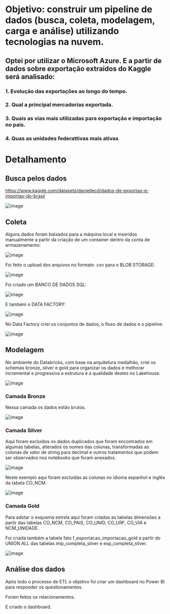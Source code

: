 # Objetivo: construir um pipeline de dados (busca, coleta, modelagem, carga e análise) utilizando tecnologias na nuvem.

## Optei por utilizar o Microsoft Azure. E a partir de dados sobre exportação extraídos do Kaggle será analisado:

### 1. Evolução das exportações ao longo do tempo.
### 2. Qual a principal mercadorias exportada.
### 3. Quais as vias mais utilizadas para exportação e importação no país.
### 4. Quas as unidades federattivas mais ativas

# Detalhamento

## Busca pelos dados

https://www.kaggle.com/datasets/daniellecd/dados-de-exportao-e-importao-do-brasil

![image](https://github.com/nathaliasch/mvp-engenharia-dados/assets/108892573/0372ccae-366e-47c0-89e5-2466df619a21)

## Coleta

Alguns dados foram baixados para a máquina local e inseridos manualmente a partir da criação de um container dentro da conta de armazenamento:

![image](https://github.com/nathaliasch/mvp-engenharia-dados/assets/108892573/8c10db03-e957-43a5-b627-3858adc4df04)

Foi feito o upload dos arquivos no formato .csv para o BLOB STORAGE:

![image](https://github.com/nathaliasch/mvp-engenharia-dados/assets/108892573/e5b933df-015a-48c6-a051-6a777c0bc5da)

Foi criado um BANCO DE DADOS SQL:

![image](https://github.com/nathaliasch/mvp-engenharia-dados/assets/108892573/2c754312-fe78-44cb-aac8-9770f0aca3f4)

E também o DATA FACTORY:

![image](https://github.com/nathaliasch/mvp-engenharia-dados/assets/108892573/2d78fdc9-667a-4bbc-91bc-a4a08b840af3)

No Data Factory criei os conjuntos de dados, o fluxo de dados e o pipeline:

![image](https://github.com/nathaliasch/mvp-engenharia-dados/assets/108892573/f00766c5-85ef-4b20-9c5d-f6286293a169)

## Modelagem

No ambiente do Databricks, com base na arquitetura medalhão, criei os schemas bronze, silver e gold para organizar os dados e melhorar incremental e progressiva a estrutura e a qualidade destes no Lakehouse.

![image](https://github.com/nathaliasch/mvp-engenharia-dados/assets/108892573/028392e5-4f58-4dc9-9f54-a139b4dc5360)

### Camada Bronze

Nessa camada os dados estão brutos.

![image](https://github.com/nathaliasch/mvp-engenharia-dados/assets/108892573/dedc5ab9-6bbf-4458-b089-822a210e0c5c)

### Camada Silver

Aqui foram excluídos os dados duplicados que foram encontrados em algumas tabelas, alterados os nomes das colunas, transformadas as colunas de valor de string para decimal e outros tratamentos que podem ser observados nos notebooks que foram anexados. 

![image](https://github.com/nathaliasch/mvp-engenharia-dados/assets/108892573/3b65401b-dd6f-481f-99b6-a50cb93e36ae)

Neste exemplo aqui foram excluídas as colunas no idioma espanhol e inglês da tabela CO_NCM.

![image](https://github.com/nathaliasch/mvp-engenharia-dados/assets/108892573/6ba6578c-28e5-4d33-bfae-9a8224b8f621)

### Camada Gold

Para adotar o esquema estrela aqui foram criadas as tabelas dimensões a partir das tabelas CO_NCM, CO_PAIS, CO_UNID, CO_URF, CO_VIA e NCM_UNIDADE. 

Foi criada também a tabela fato f_exportacao_importacao_gold a partir do UNION ALL das tabelas imp_completa_silver e exp_completa_silver.

![image](https://github.com/nathaliasch/mvp-engenharia-dados/assets/108892573/3a0c1724-9595-4c9f-9d29-aca6f4dd11c0)

## Análise dos dados

Após todo o processo de ETL o objetivo foi criar um dashboard no Power BI para responder os questionamentos.

Foram feitos os relacionamentos.

E criado o dashboard.




